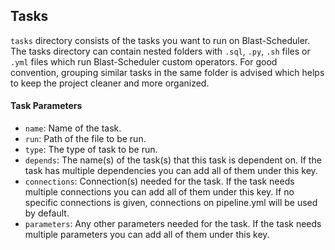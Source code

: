 ## Tasks

`tasks` directory consists of the tasks you want to run on Blast-Scheduler. The tasks directory can contain nested folders with  `.sql`, `.py`, `.sh` files or `.yml` files which run Blast-Scheduler custom operators.  For good convention, grouping similar tasks in the same folder is advised which helps to keep the project cleaner and more organized.

#### Task Parameters

- `name`: Name of the task.
- `run`: Path of the file to be run. 
- `type`: The type of task to be run.
- `depends`: The name(s) of the task(s) that this task is dependent on. If the task has multiple dependencies you can add all of them under this key.
- `connections`: Connection(s) needed for the task. If the task needs multiple connections you can add all of them under this key. If no specific connections is given, connections on pipeline.yml will be used by default.
- `parameters`: Any other parameters needed for the task. If the task needs multiple parameters you can add all of them under this key.
